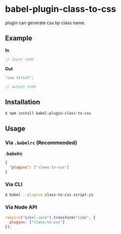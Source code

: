 # babel-plugin-class-to-css

plugin can generate css by class name.

## Example

**In**

```js
// input code
```

**Out**

```js
"use strict";

// output code
```

## Installation

```sh
$ npm install babel-plugin-class-to-css
```

## Usage

### Via `.babelrc` (Recommended)

**.babelrc**

```json
{
  "plugins": ["class-to-css"]
}
```

### Via CLI

```sh
$ babel --plugins class-to-css script.js
```

### Via Node API

```javascript
require("babel-core").transform("code", {
  plugins: ["class-to-css"]
});
```

